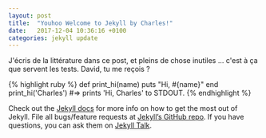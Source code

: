 ```yaml
---
layout: post
title:  "Youhoo Welcome to Jekyll by Charles!"
date:   2017-12-04 10:36:16 +0100
categories: jekyll update
---
```

J'écris de la littérature dans ce post, et pleins de chose inutiles ... c'est à ça que servent les tests. David, tu me reçois ?

{% highlight ruby %}
def print_hi(name)
  puts "Hi, #{name}"
end
print_hi('Charles')
#=> prints 'Hi, Charles' to STDOUT.
{% endhighlight %}

Check out the [Jekyll docs][jekyll-docs] for more info on how to get the most out of Jekyll. File all bugs/feature requests at [Jekyll’s GitHub repo][jekyll-gh]. If you have questions, you can ask them on [Jekyll Talk][jekyll-talk].

[jekyll-docs]: https://jekyllrb.com/docs/home
[jekyll-gh]:   https://github.com/jekyll/jekyll
[jekyll-talk]: https://talk.jekyllrb.com/
